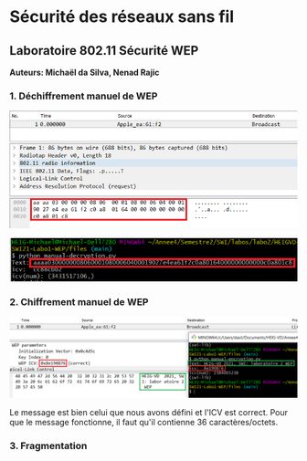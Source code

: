# Sécurité des réseaux sans fil

## Laboratoire 802.11 Sécurité WEP

**Auteurs: Michaël da Silva, Nenad Rajic**

### 1. Déchiffrement manuel de WEP

![](images/1_wireshark_decode.PNG)

![](images/1_decoder.PNG)

### 2. Chiffrement manuel de WEP

![](images/2_encoder.PNG)

Le message est bien celui que nous avons défini et l'ICV est correct. Pour que le message fonctionne, il faut qu'il contienne 36 caractères/octets.


### 3. Fragmentation


